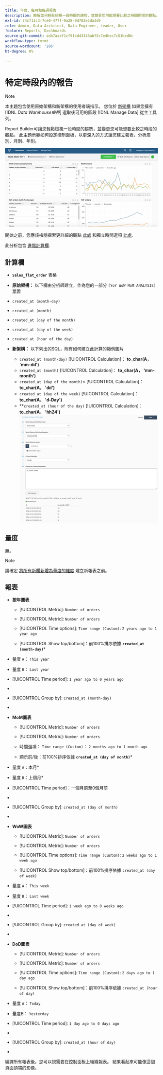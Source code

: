 ```yaml
---
title: 年度、每月和每週報告
description: 瞭解如何輕鬆檢視一段時間的趨勢，並變更您可能想要比較之時間期間的觀點。
exl-id: 74cf11c3-7ce0-477f-9a28-9d782e5da3d9
role: Admin, Data Architect, Data Engineer, Leader, User
feature: Reports, Dashboards
source-git-commit: adb7aaef1cf914d43348abf5c7e4bec7c51bed0c
workflow-type: tm+mt
source-wordcount: '286'
ht-degree: 0%

---
```


# 特定時段內的報告

>[!NOTE]
>
>本主題包含使用原始架構和新架構的使用者端指示。 您位於 [新架構](../../administrator/account-management/new-architecture.md) 如果您擁有 [!DNL _Data Warehouse檢視_] 選取後可用的區段 [!DNL Manage Data] 從主工具列。

Report Builder可讓您輕鬆檢視一段時間的趨勢，並變更您可能想要比較之時段的觀點。 此主題示範如何設定控制面板，以更深入的方式讓您建立報表，分析周別、月別、年別。

![](../../assets/Wow__mom__yoy.png)

開始之前，您應該檢閱探索更詳細的觀點 [此處](../../tutorials/using-visual-report-builder.md) 和獨立時間選項 [此處](../../tutorials/time-options-visual-rpt-bldr.md).

此分析包含 [進階計算欄](../data-warehouse-mgr/adv-calc-columns.md).

## 計算欄

* **`Sales_flat_order`** 表格
* **原始架構：** 以下欄由分析師建立，作為您的一部分 `[YoY WoW MoM ANALYSIS]` 票證
* `created_at (month-day)`
* `created_at (month)`
* `created_at (day of the month)`
* `created_at (day of the week)`
* `created_at (hour of the day)`

* **新架構：** 以下列出的SQL，附有如何建立此計算的範例圖片
   * `created_at (month-day)` [!UICONTROL Calculation]： **to_char(A， &#39;mm-dd&#39;)**
   * `created_at (month)` [!UICONTROL Calculation]： **to_char(A， &#39;mm-month&#39;)**
   * `created_at (day of the month)`&lt; [!UICONTROL Calculation]： **to_char(A， &#39;dd&#39;)**
   * `created_at (day of the week)` [!UICONTROL Calculation]： **to_char(A， &#39;d-Day&#39;)**
   * **`created_at (hour of the day)` [!UICONTROL Calculation]： **to_char(A， &#39;hh24&#39;)**
     ![](../../assets/new-arch-create-calc.png)

## 量度

無。

>[!NOTE]
>
>請確定 [將所有新欄新增為量度的維度](../data-warehouse-mgr/manage-data-dimensions-metrics.md) 建立新報表之前。

## 報表

* **按年圖表**
   * [!UICONTROL Metric]: `Number of orders`

   * [!UICONTROL Metric]: `Number of orders`
   * [!UICONTROL Time options]: `Time range (Custom)`: `2 years ago to 1 year ago`

   * [!UICONTROL Show top/bottom]：前100%排序依據 **`created_at (month-day)`***

* 量度 `A`： `This year`
* 量度 `B`： `Last year`
* [!UICONTROL Time period]: `1 year ago to 0 years ago`
* 
  [!UICONTROL Interval]: `None`
* [!UICONTROL Group by]: `created_at (month-day)`
* 
  [!UICONTROL Chart Type]: `Line`

* **MoM圖表**
   * [!UICONTROL Metric]: `Number of orders`

   * [!UICONTROL Metric]: `Number of orders`
   * 時間選項： `Time range (Custom)`： `2 months ago to 1 month ago`

   * 顯示前/後：前100%排序依據 **`created_at (day of month)`***

* 量度 `A`：本月*
* 量度 `B`：上個月*
* [!UICONTROL Time period]：一個月前至0個月前
* 
  [!UICONTROL Interval]: None
* [!UICONTROL Group by]: `created_at (day of month)`
* 
  [!UICONTROL Chart Type]: Line

* **WoW圖表**
   * [!UICONTROL Metric]: `Number of orders`

   * [!UICONTROL Metric]: `Number of orders`
   * [!UICONTROL Time options]: `Time range (Custom)`: `2 weeks ago to 1 week ago`

   * [!UICONTROL Show top/bottom]：前100%排序依據 `created_at (day of week)`

* 量度 `A`： `This week`
* 量度 `B`： `Last week`
* [!UICONTROL Time period]: `1 week ago to 0 weeks ago`
* 
  [!UICONTROL Interval]: `None`
* [!UICONTROL Group by]: `created_at (day of week)`
* 
  [!UICONTROL Chart Type]: `Line`

* **DoD圖表**
   * [!UICONTROL Metric]: `Number of orders`

   * [!UICONTROL Metric]: `Number of orders`
   * [!UICONTROL Time options]: `Time range (Custom)`: `2 days ago to 1 day ago`

   * [!UICONTROL Show top/bottom]：前100%排序依據 `created_at (hour of day)`

* 量度 `A`： `Today`
* 量度B： `Yesterday`
* [!UICONTROL Time period]: `1 day ago to 0 days ago`
* 
  [!UICONTROL Interval]: `None`
* [!UICONTROL Group by]: `created_at (hour of day)`
* 
  [!UICONTROL Chart Type]: `Line`

編譯所有報表後，您可以視需要在控制面板上組織報表。 結果看起來可能像這個頁面頂端的影像。
